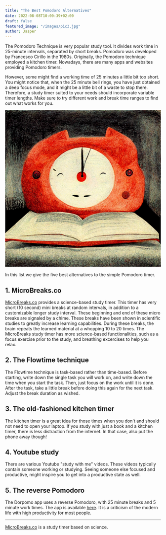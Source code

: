 ```yaml
---
title: "The Best Pomodoro Alternatives"
date: 2022-08-08T10:00:39+02:00
draft: false
featured_image: "/images/pic3.jpg"
author: Jasper
---
```

The Pomodoro Technique is very popular study tool. It divides work time in 25-minute intervals, separated by short breaks. Pomodoro was developed by Francesco Cirillo in the 1980s. Originally, the Pomodoro technique employed a kitchen timer. Nowadays, there are many apps and websites providing Pomodoro timers. 

However, some might find a working time of 25 minutes a little bit too short. You might notice that, when the 25 minute bell rings, you have just obtained a deep focus mode, and it might be a little bit of a waste to stop there.  Therefore, a study timer suited to your needs should incorporate variable timer lengths. Make sure to try different work and break time ranges to find out what works for you. 

![Study timer](timer.png)


In this list we give the five best alternatives to the simple Pomodoro timer. 

## 1. MicroBreaks.co 
[MicroBreaks.co](https://www.microbreaks.co) provides a science-based study timer. This timer has very short (10 second) mini breaks at random intervals, in addition to a customizable longer study interval. These beginning and end of these micro breaks are signaled by a chime. These breaks have been shown in scientific studies to greatly increase learning capabilities. During these breaks, the brain repeats the learned material at a whopping 10 to 20 times. 
The MicroBreaks study timer has more science-based functionalities, such as a focus exercise prior to the study, and breathing excercises to help you relax. 

## 2. The Flowtime technique
The Flowtime technique is task-based rather than time-based. Before starting, write down the single task you will work on, and write down the time when you start the task. Then, just focus on the work until it is done. After the task, take a little break before doing this again for the next task. Adjust the break duration as wished. 

## 3. The old-fashioned kitchen timer 
The kitchen timer is a great idea for those times when you don't and should not need to open your laptop. If you study with just a book and a kitchen timer, there is less distraction from the internet. In that case, also put the phone away though!

## 4. Youtube study
There are various Youtube "study with me" videos. These videos typically contain someone working or studying. Seeing someone else focused and productive, might inspire you to get into a productive state as well. 

## 5. The reverse Pomodoro  
The Dorpomo app uses a reverse Pomodoro, with 25 minute breaks and 5 minute work times. The app is available [here](https://doropomo.app/). It is a criticism of the modern life with high productivity for most people. 




---
[MicroBreaks.co](https://www.MicroBreaks.co) is a study timer based on science. 